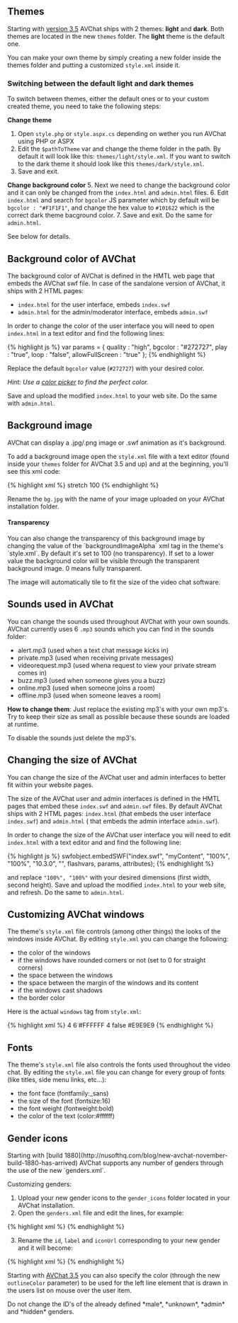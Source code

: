 
<h2 id="changing-themes">Themes</h2>

Starting with [version  3.5](http://avchat.net/blog/avchat-3-5-now-available-with-major-redesign-and-themes/) AVChat ships with 2 themes: **light** and **dark**. Both themes are located in the new `themes` folder. The **light** theme is the default one.

You can make your own theme by simply creating a new folder inside the themes folder and putting a customized `style.xml` inside it.

### Switching between the default light and dark themes

To switch between themes, either the default ones or to your custom created theme, you need to take the following steps:

**Change theme**
1. Open `style.php` or `style.aspx.cs` depending on wether you run AVChat using PHP or ASPX
2. Edit the `$pathToTheme` var and change the theme folder in the path. By default it will look like this: `themes/light/style.xml`. If you want to switch to the dark theme it should look like this `themes/dark/style.xml`.
4. Save and exit.

**Change background color**
5. Next we need to change the background color and it can only be changed from the `index.html` and `admin.html` files.
6. Edit `index.html` and search for `bgcolor` JS parameter which by default will be `bgcolor : "#F1F1F1"`, and change the hex value to `#101622` which is the correct dark theme bacground color.
7. Save and exit. Do the same for `admin.html`.

See below for details.

<h2 id="changing-bg-color">Background color of AVChat</h2>

The background color of AVChat is defined in the HMTL web page that embeds the AVChat swf file. In case of the sandalone version of AVChat, it ships with 2 HTML pages:
* `index.html` for the user interface, embeds `index.swf`
* `admin.html` for the admin/moderator interface, embeds `admin.swf`

In order to change the color of the user interface you will need to open `index.html` in a text editor and find the following lines:

{% highlight js %}
var params = {
  quality : "high",
  bgcolor : "#272727",
  play : "true",
  loop : "false",
  allowFullScreen : "true"
};
{% endhighlight %}

Replace the default `bgcolor` value (`#272727`) with your desired color.

*Hint: Use a [color picker](http://www.colorpicker.com/) to find the perfect color.*

Save and upload the modified `index.html` to your web site. Do the same with `admin.html`.

<h2 id="changing-bg-image">Background image</h2>
<p class="lead">AVChat can display a .jpg/.png image or .swf animation as it's background.</p>

To add a background image open the `style.xml` file with a text editor (found inside your `themes` folder for AVChat 3.5 and up) and at the beginning, you'll see this xml code:

{% highlight xml %}
<backgroundArea>
  <backgroundImageUrl></backgroundImageUrl>
  <backgroundImageScale>stretch</backgroundImageScale>
  <backgroundImageAlpha>100</backgroundImageAlpha>
</backgroundArea>
{% endhighlight %}

Rename the `bg.jpg` with the name of your image uploaded on your AVChat installation folder.

<div class="bs-callout bs-callout-info" id="callout-tables-responsive-overflow"> <h4>Transparency</h4> <p markdown="1">You can also change the transparency of this background image by changing the value of the `backgroundImageAlpha` xml tag in the theme's `style.xml`. By default it's set to 100 (no transparency). If set to a lower value the background color will be visible through the transparent background image. 0 means fully transparent.
</p> </div>


The image will automatically tile to fit the size of the video chat software.

<h2 id="changing-sounds">Sounds used in AVChat</h2>

You can change the sounds used throughout AVChat with your own sounds. AVChat currently uses 6 `.mp3` sounds which you can find in the sounds folder:

* alert.mp3 (used when a text chat message kicks in)
* private.mp3 (used when receiving private messages)
* videorequest.mp3 (used whena request to view your private stream comes in)
* buzz.mp3 (used when someone gives you a buzz)
* online.mp3 (used when someone joins a room)
* offline.mp3 (used when someone leaves a room)

**How to change them**: Just replace the existing mp3's with your own mp3's. Try to keep their size as small as possible because these sounds are loaded at runtime.

To disable the sounds just delete the mp3's.

<h2 id="changing-size">Changing the size of AVChat</h2>

<p class="lead">You can change the size of the AVChat user and admin interfaces to better fit within your website pages.</p>

The size of the AVChat user and admin interfaces is defined in the HMTL pages that embed these `index.swf` and `admin.swf` files. By default AVChat ships with 2 HTML pages: `index.html` (that embeds the user interface `index.swf`) and `admin.html` ( that embeds the admin interface `admin.swf`).

In order to change the size of the AVChat user interface  you will need to edit `index.html` with a text editor and and find the following line:

{% highlight js %}
swfobject.embedSWF("index.swf", "myContent", "100%", "100%", "10.3.0", "", flashvars, params, attributes);
{% endhighlight %}

and replace `"100%", "100%"` with your desired dimensions (first width, second height). Save and upload the modified `index.html` to your web site, and refresh. Do the same to `admin.html`.

<h2 id="changing-window-looks">Customizing AVChat windows</h2>

The theme's `style.xml` file controls (among other things) the looks of the windows inside AVChat. By editing `style.xml` you can change the following:

* the color of the windows
* if the windows have rounded corners or not (set to 0 for straight corners)
* the space between the windows
* the space between the margin of the windows and its content
* if the windows cast shadows
* the border color

Here is the actual `windows` tag from `style.xml`:

{% highlight xml %}
<windows>
	<margin>4</margin>
	<padding>6</padding>
	<backgroundcolor>#FFFFFF</backgroundcolor>
	<cornerradius>4</cornerradius>
	<windowsCastShadows>false</windowsCastShadows>
	<borderColor>#E9E9E9</borderColor>
</windows>
{% endhighlight %}

<h2 id="changing-fonts">Fonts</h2>

The theme's `style.xml` file also controls the fonts used throughout the video chat. By editing the `style.xml` file you can change for every group of fonts (like titles, side menu links, etc...):

* the font face (fontfamily:\_sans)
* the size of the font (fontsize:16)
* the font weight (fontweight:bold)
* the color of the text (color:#ffffff)

<h2 id="changing-gender-icons">Gender icons</h2>

<p class="lead" markdown="1">Starting with [build 1880](http://nusofthq.com/blog/new-avchat-november-build-1880-has-arrived) AVChat supports any number of genders through the use of the new `genders.xml`.</p>

Customizing genders:

1. Upload your new gender icons to the `gender_icons` folder located in your AVChat installation.
2. Open the `genders.xml` file and edit the lines, for example:

{% highlight xml %}
<gender id="cat" label="Cheshire Cat" iconUrl="gender_icons/cheshire_cat_32.png" adminOnly="false" sortPriority="b" outlineColor ="0x577ce5" />
{% endhighlight %}

3. Rename the `id`, `label` and `iconUrl` corresponding to your new gender and it will become:

{% highlight xml %}
<gender id="polar_bear" label="Polar Bear" iconUrl="gender_icons/polar_bear.png" adminOnly="false" sortPriority="b" outlineColor ="0x577ce5" />
{% endhighlight %}


Starting with [AVChat 3.5](http://avchat.net/blog/avchat-3-5-now-available-with-major-redesign-and-themes/) you can also specify the color (through the new `outlineColor` parameter) to be used for the left line element that is drawn in the users list on mouse over the user item.

<div class="alert alert-warning" role="alert"><p markdown="1">Do not change the ID's of the already defined  *male*, *unknown*, *admin* and *hidden* genders.</p></div>
